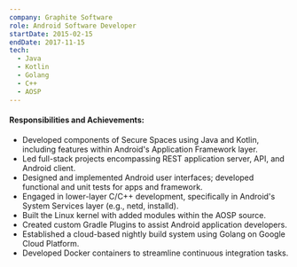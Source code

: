```yaml
---
company: Graphite Software
role: Android Software Developer
startDate: 2015-02-15
endDate: 2017-11-15
tech:
  - Java
  - Kotlin
  - Golang
  - C++
  - AOSP
---
```


#### Responsibilities and Achievements:

- Developed components of Secure Spaces using Java and Kotlin, including features within Android's Application Framework layer.
- Led full-stack projects encompassing REST application server, API, and Android client.
- Designed and implemented Android user interfaces; developed functional and unit tests for apps and framework.
- Engaged in lower-layer C/C++ development, specifically in Android's System Services layer (e.g., netd, installd).
- Built the Linux kernel with added modules within the AOSP source.
- Created custom Gradle Plugins to assist Android application developers.
- Established a cloud-based nightly build system using Golang on Google Cloud Platform.
- Developed Docker containers to streamline continuous integration tasks.
